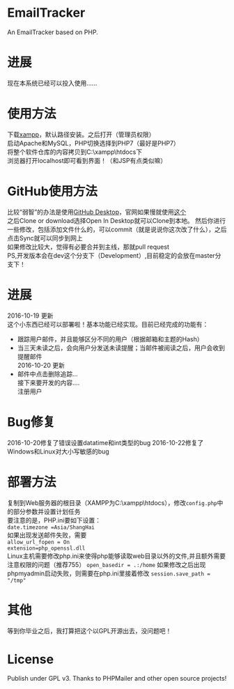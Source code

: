 # EmailTracker
An EmailTracker based on PHP.


进展
====
现在本系统已经可以投入使用……

使用方法
===
下载[xampp](http://www.xampps.com/)，默认路径安装。之后打开（管理员权限）<br>
启动Apache和MySQL，PHP切换选择到PHP7（最好是PHP7）<br>
将整个软件仓库的内容拷贝到C:\xampp\htdocs下<br>
浏览器打开localhost即可看到界面！（和JSP有点类似嘛）

GitHub使用方法
====
比较“弱智”的办法是使用[GitHub Desktop](https://desktop.github.com/)，官网如果慢就使用[这个](http://download.csdn.net/detail/u013929731/9371385)<br>
之后Clone or download选择Open In Desktop就可以Clone到本地。
然后你进行一些修改，包括添加文件什么的，可以commit（就是说说你这次改了什么），之后点击Sync就可以同步到网上<br>
如果修改比较大，觉得有必要合并到主线，那就pull request<br>
PS,开发版本会在dev这个分支下（Development）,目前稳定的会放在master分支下！<br>


进展
====
2016-10-19  更新<br>
这个小东西已经可以部署啦！基本功能已经实现。目前已经完成的功能有：
* 跟踪用户邮件，并且能够区分不同的用户（根据邮箱和主题的Hash）<br>
* 当三天未读之后，会向用户分发送未读提醒；当邮件被阅读之后，用户会收到提醒邮件<br>
2016-10-20  更新<br>
* 邮件中点击删除追踪...<br>
接下来要开发的内容....<br>注册用户

Bug修复
====
2016-10-20修复了错误设置datatime和int类型的bug
2016-10-22修复了Windows和Linux对大小写敏感的bug

部署方法
====
复制到Web服务器的根目录（XAMPP为C:\xampp\htdocs），修改`config.php`中的部分参数并设置计划任务<br>
要注意的是，PHP.ini要如下设置：<br>
`date.timezone =Asia/ShangHai`<br>
如果出现发送邮件失败，需要<br>
`allow_url_fopen = On`<br>
`extension=php_openssl.dll`<br>
Linux主机需要修改php.ini来使得php能够读取web目录以外的文件,并且额外需要注意权限的问题（推荐755）
`open_basedir = .:/home`
如果修改之后出现phpmyadmin启动失败，则需要在php.ini里接着修改
`session.save_path = "/tmp"`



其他
====
等到你毕业之后，我打算把这个以GPL开源出去，没问题吧！


License
=====
Publish under GPL v3.
Thanks to PHPMailer and other open source projects!